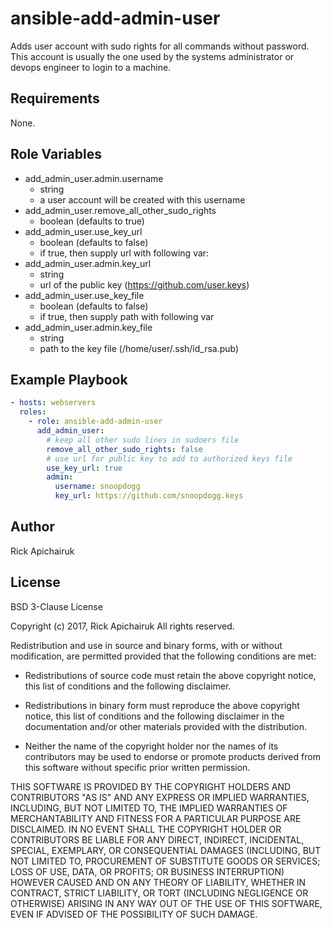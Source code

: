 ansible-add-admin-user
========

Adds user account with sudo rights for all commands without password. This
account is usually the one used by the systems administrator or devops engineer
to login to a machine.

Requirements
------------

None.

Role Variables
--------------

* add_admin_user.admin.username
  * string
  * a user account will be created with this username
* add_admin_user.remove_all_other_sudo_rights
  * boolean (defaults to true)
* add_admin_user.use\_key\_url
  * boolean (defaults to false)
  * if true, then supply url with following var:
* add_admin_user.admin.key_url
  * string
  * url of the public key (https://github.com/user.keys)
* add_admin_user.use\_key\_file
  * boolean (defaults to false)
  * if true, then supply path with following var
* add_admin_user.admin.key_file
  * string
  * path to the key file (/home/user/.ssh/id_rsa.pub)

Example Playbook
-------------------------

```yaml
- hosts: webservers
  roles:
    - role: ansible-add-admin-user
      add_admin_user:
        # keep all other sudo lines in sudoers file
        remove_all_other_sudo_rights: false
        # use url for public key to add to authorized keys file
        use_key_url: true
        admin:
          username: snoopdogg
          key_url: https://github.com/snoopdogg.keys
```

Author
------

Rick Apichairuk

License
-------

BSD 3-Clause License

Copyright (c) 2017, Rick Apichairuk
All rights reserved.

Redistribution and use in source and binary forms, with or without
modification, are permitted provided that the following conditions are met:

* Redistributions of source code must retain the above copyright notice, this
  list of conditions and the following disclaimer.

* Redistributions in binary form must reproduce the above copyright notice,
  this list of conditions and the following disclaimer in the documentation
  and/or other materials provided with the distribution.

* Neither the name of the copyright holder nor the names of its
  contributors may be used to endorse or promote products derived from
  this software without specific prior written permission.

THIS SOFTWARE IS PROVIDED BY THE COPYRIGHT HOLDERS AND CONTRIBUTORS "AS IS"
AND ANY EXPRESS OR IMPLIED WARRANTIES, INCLUDING, BUT NOT LIMITED TO, THE
IMPLIED WARRANTIES OF MERCHANTABILITY AND FITNESS FOR A PARTICULAR PURPOSE ARE
DISCLAIMED. IN NO EVENT SHALL THE COPYRIGHT HOLDER OR CONTRIBUTORS BE LIABLE
FOR ANY DIRECT, INDIRECT, INCIDENTAL, SPECIAL, EXEMPLARY, OR CONSEQUENTIAL
DAMAGES (INCLUDING, BUT NOT LIMITED TO, PROCUREMENT OF SUBSTITUTE GOODS OR
SERVICES; LOSS OF USE, DATA, OR PROFITS; OR BUSINESS INTERRUPTION) HOWEVER
CAUSED AND ON ANY THEORY OF LIABILITY, WHETHER IN CONTRACT, STRICT LIABILITY,
OR TORT (INCLUDING NEGLIGENCE OR OTHERWISE) ARISING IN ANY WAY OUT OF THE USE
OF THIS SOFTWARE, EVEN IF ADVISED OF THE POSSIBILITY OF SUCH DAMAGE.
